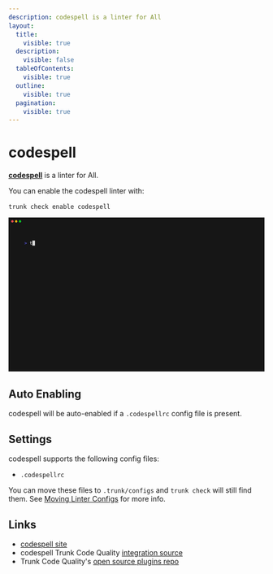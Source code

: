 ```yaml
---
description: codespell is a linter for All
layout:
  title:
    visible: true
  description:
    visible: false
  tableOfContents:
    visible: true
  outline:
    visible: true
  pagination:
    visible: true
---
```


# codespell

[**codespell**](https://github.com/codespell-project/codespell#readme) is a linter for All.

You can enable the codespell linter with:

```shell
trunk check enable codespell
```

![codespell example output](../../configuration/supported/codespell.gif)

## Auto Enabling

codespell will be auto-enabled if a `.codespellrc` config file is present.

## Settings

codespell supports the following config files:

* `.codespellrc`

You can move these files to `.trunk/configs` and `trunk check` will still find them. See [Moving Linter Configs](broken-reference) for more info.

## Links

* [codespell site](https://github.com/codespell-project/codespell#readme)
* codespell Trunk Code Quality [integration source](https://github.com/trunk-io/plugins/tree/main/linters/codespell)
* Trunk Code Quality's [open source plugins repo](https://github.com/trunk-io/plugins/tree/main)
